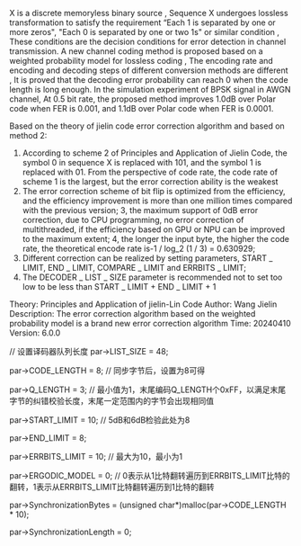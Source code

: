   X is a discrete memoryless binary source , Sequence X undergoes lossless transformation to satisfy the requirement “Each 1 is separated by one or more zeros", "Each 0 is separated by one or two 1s" or similar condition , These conditions are the decision conditions for error detection in channel transmission. A new channel coding method is proposed based on a weighted probability model for lossless coding , The encoding rate and encoding and decoding steps of different conversion methods are different , It is proved that the decoding error probability can reach 0 when the code length is long enough. In the simulation experiment of BPSK signal in AWGN channel, At 0.5 bit rate, the proposed method improves 1.0dB over Polar code when FER is 0.001, and 1.1dB over Polar code when FER is 0.0001.

  Based on the theory of jielin code error correction algorithm and based on method 2:
1. According to scheme 2 of Principles and Application of Jielin Code, the symbol 0 in sequence X is replaced with 101, and the symbol 1 is replaced with 01. From the perspective of code rate, the code rate of scheme 1 is the largest, but the error correction ability is the weakest
2. The error correction scheme of bit flip is optimized from the efficiency, and the efficiency improvement is more than one million times compared with the previous version;
3, the maximum support of 0dB error correction, due to CPU programming, no error correction of multithreaded, if the efficiency based on GPU or NPU can be improved to the maximum extent;
4, the longer the input byte, the higher the code rate, the theoretical encode rate is-1 / log_2 (1 / 3) = 0.630929;
5. Different correction can be realized by setting parameters, START _ LIMIT, END _ LIMIT, COMPARE _ LIMIT and ERRBITS _ LIMIT;
6. The DECODER _ LIST _ SIZE parameter is recommended not to set too low to be less than START _ LIMIT + END _ LIMIT + 1

Theory: Principles and Application of jielin-Lin Code
Author: Wang Jielin
Description: The error correction algorithm based on the weighted probability model is a brand new error correction algorithm
Time: 20240410
Version: 6.0.0

// 设置译码器队列长度
par->LIST_SIZE = 48;

par->CODE_LENGTH = 8;      // 同步字节后，设置为8可得

par->Q_LENGTH = 3;         // 最小值为1，末尾编码Q_LENGTH个0xFF，以满足末尾字节的纠错校验长度，末尾一定范围内的字节会出现相同值

par->START_LIMIT = 10;     // 5dB和6dB检验此处为8

par->END_LIMIT = 8;

par->ERRBITS_LIMIT = 10;   // 最大为10，最小为1

par->ERGODIC_MODEL = 0;    // 0表示从1比特翻转遍历到ERRBITS_LIMIT比特的翻转，1表示从ERRBITS_LIMIT比特翻转遍历到1比特的翻转

par->SynchronizationBytes = (unsigned char*)malloc(par->CODE_LENGTH * 10);

par->SynchronizationLength = 0;
